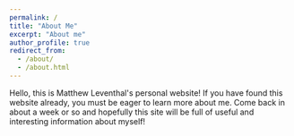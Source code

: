 ```yaml
---
permalink: /
title: "About Me"
excerpt: "About me"
author_profile: true
redirect_from: 
  - /about/
  - /about.html
---
```


Hello, this is Matthew Leventhal's personal website! If you have found this website already, you must be eager to learn more about me. Come back in about a week or so and hopefully this site will be full of useful and interesting information about myself!
